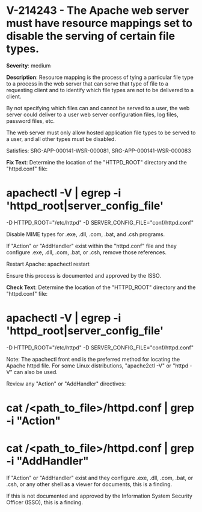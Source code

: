 # V-214243 - The Apache web server must have resource mappings set to disable the serving of certain file types.

**Severity**: medium

**Description**:
Resource mapping is the process of tying a particular file type to a process in the web server that can serve that type of file to a requesting client and to identify which file types are not to be delivered to a client.

By not specifying which files can and cannot be served to a user, the web server could deliver to a user web server configuration files, log files, password files, etc.

The web server must only allow hosted application file types to be served to a user, and all other types must be disabled.

Satisfies: SRG-APP-000141-WSR-000081, SRG-APP-000141-WSR-000083

**Fix Text**:
Determine the location of the "HTTPD_ROOT" directory and the "httpd.conf" file:

# apachectl -V | egrep -i 'httpd_root|server_config_file'
-D HTTPD_ROOT="/etc/httpd"
-D SERVER_CONFIG_FILE="conf/httpd.conf"

Disable MIME types for .exe, .dll, .com, .bat, and .csh programs.

If "Action" or "AddHandler" exist within the "httpd.conf" file and they configure .exe, .dll, .com, .bat, or .csh, remove those references.

Restart Apache: apachectl restart

Ensure this process is documented and approved by the ISSO.

**Check Text**:
Determine the location of the "HTTPD_ROOT" directory and the "httpd.conf" file:

# apachectl -V | egrep -i 'httpd_root|server_config_file'
-D HTTPD_ROOT="/etc/httpd"
-D SERVER_CONFIG_FILE="conf/httpd.conf"

Note: The apachectl front end is the preferred method for locating the Apache httpd file. For some Linux distributions, "apache2ctl -V" or  "httpd -V" can also be used.

Review any "Action" or "AddHandler" directives:

# cat /<path_to_file>/httpd.conf | grep -i "Action"
# cat /<path_to_file>/httpd.conf | grep -i "AddHandler"

If "Action" or "AddHandler" exist and they configure .exe, .dll, .com, .bat, or .csh, or any other shell as a viewer for documents, this is a finding.

If this is not documented and approved by the Information System Security Officer (ISSO), this is a finding.
